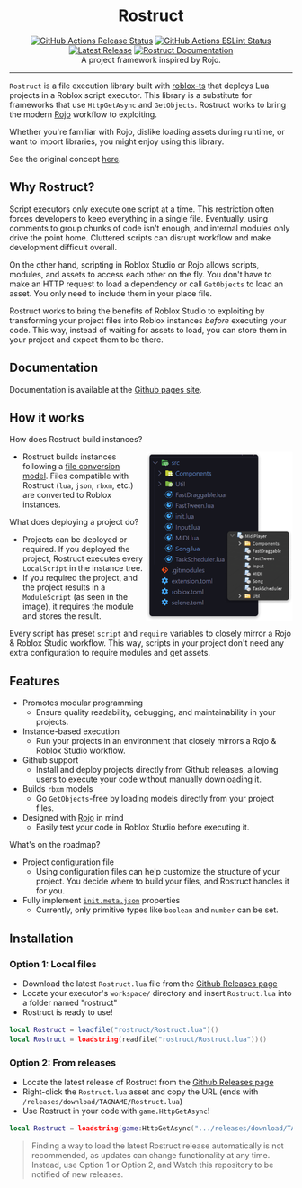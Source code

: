 <h1 align="center">Rostruct</h1>
<div align="center">
	<a href="https://github.com/richie0866/Rostruct/actions/workflows/release.yml"><img src="https://github.com/richie0866/Rostruct/actions/workflows/release.yml/badge.svg" alt="GitHub Actions Release Status" /></a>
	<a href="https://github.com/richie0866/Rostruct/actions/workflows/eslint.yml"><img src="https://github.com/richie0866/Rostruct/actions/workflows/eslint.yml/badge.svg" alt="GitHub Actions ESLint Status" /></a>
	<a href="https://github.com/richie0866/Rostruct/releases/latest"><img src="https://img.shields.io/github/v/release/richie0866/Rostruct?include_prereleases" alt="Latest Release" /></a>
	<a href="https://richie0866.github.io/Rostruct"><img src="https://img.shields.io/badge/docs-website-blue.svg" alt="Rostruct Documentation" /></a>
</div>

<div align="center">
	A project framework inspired by Rojo.
</div>

---

`Rostruct` is a file execution library built with [roblox-ts](https://roblox-ts.com/) that deploys Lua projects in a Roblox script executor. This library is a substitute for frameworks that use `HttpGetAsync` and `GetObjects`. Rostruct works to bring the modern [Rojo](https://rojo.space/docs/6.x/sync-details/) workflow to exploiting.

Whether you're familiar with Rojo, dislike loading assets during runtime, or want to import libraries, you might enjoy using this library. 

See the original concept [here](https://v3rmillion.net/showthread.php?tid=1081675).

## Why Rostruct?
Script executors only execute one script at a time. This restriction often forces developers to keep everything in a single file. Eventually, using comments to group chunks of code isn't enough, and internal modules only drive the point home. Cluttered scripts can disrupt workflow and make development difficult overall.

On the other hand, scripting in Roblox Studio or Rojo allows scripts, modules, and assets to access each other on the fly. You don't have to make an HTTP request to load a dependency or call `GetObjects` to load an asset. You only need to include them in your place file.

Rostruct works to bring the benefits of Roblox Studio to exploiting by transforming your project files into Roblox instances _before_ executing your code. This way, instead of waiting for assets to load, you can store them in your project and expect them to be there.

## Documentation
Documentation is available at the [Github pages site](https://richie0866.github.io/Rostruct).

## How it works
How does Rostruct build instances?

<img src="img/example-vscode-and-roblox.png" align="right"
     alt="Rostruct Build Example" height="300">

* Rostruct builds instances following a [file conversion model](https://richie0866.github.io/Rostruct). Files compatible with Rostruct (`lua`, `json`, `rbxm`, etc.) are converted to Roblox instances.

What does deploying a project do?

* Projects can be deployed or required. If you deployed the project, Rostruct executes every `LocalScript` in the instance tree.
* If you required the project, and the project results in a `ModuleScript` (as seen in the image), it requires the module and stores the result.

Every script has preset `script` and `require` variables to closely mirror a Rojo & Roblox Studio workflow. This way, scripts in your project don't need any extra configuration to require modules and get assets.

## Features
* Promotes modular programming
  * Ensure quality readability, debugging, and maintainability in your projects.
* Instance-based execution
  * Run your projects in an environment that closely mirrors a Rojo & Roblox Studio workflow.
* Github support
  * Install and deploy projects directly from Github releases, allowing users to execute your code without manually downloading it.
* Builds `rbxm` models
  * Go `GetObjects`-free by loading models directly from your project files.
* Designed with [Rojo](https://github.com/rojo-rbx/rojo#readme) in mind
  * Easily test your code in Roblox Studio before executing it.

What's on the roadmap?
* Project configuration file
  * Using configuration files can help customize the structure of your project. You decide where to build your files, and Rostruct handles it for you. 
* Fully implement [`init.meta.json`](https://rojo.space/docs/6.x/sync-details/#meta-files) properties
  * Currently, only primitive types like `boolean` and `number` can be set.

## Installation
### Option 1: Local files
* Download the latest `Rostruct.lua` file from the [Github Releases page](https://github.com/richie0866/Rostruct/releases/latest)
* Locate your executor's `workspace/` directory and insert `Rostruct.lua` into a folder named "rostruct"
* Rostruct is ready to use!
```lua
local Rostruct = loadfile("rostruct/Rostruct.lua")()
local Rostruct = loadstring(readfile("rostruct/Rostruct.lua"))()
```

### Option 2: From releases
* Locate the latest release of Rostruct from the [Github Releases page](https://github.com/richie0866/Rostruct/releases/latest)
* Right-click the `Rostruct.lua` asset and copy the URL (ends with `/releases/download/TAGNAME/Rostruct.lua`)
* Use Rostruct in your code with `game.HttpGetAsync`!
```lua
local Rostruct = loadstring(game:HttpGetAsync(".../releases/download/TAGNAME/Rostruct.lua"))()
```

> Finding a way to load the latest Rostruct release automatically is not recommended, as updates can change functionality at any time. Instead, use Option 1 or Option 2, and Watch this repository to be notified of new releases.
